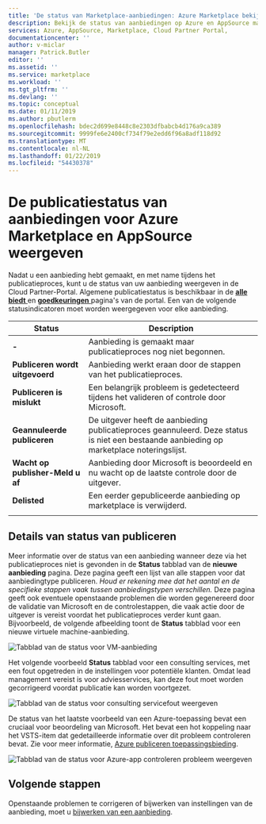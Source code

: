 ```yaml
---
title: 'De status van Marketplace-aanbiedingen: Azure Marketplace bekijken | Microsoft Docs'
description: Bekijk de status van aanbiedingen op Azure en AppSource marktplaatsen, met behulp van de Cloud Partner-Portal
services: Azure, AppSource, Marketplace, Cloud Partner Portal,
documentationcenter: ''
author: v-miclar
manager: Patrick.Butler
editor: ''
ms.assetid: ''
ms.service: marketplace
ms.workload: ''
ms.tgt_pltfrm: ''
ms.devlang: ''
ms.topic: conceptual
ms.date: 01/11/2019
ms.author: pbutlerm
ms.openlocfilehash: bdec2d699e8448c8e2303dfbabcb4d176a9ca389
ms.sourcegitcommit: 9999fe6e2400cf734f79e2edd6f96a8adf118d92
ms.translationtype: MT
ms.contentlocale: nl-NL
ms.lasthandoff: 01/22/2019
ms.locfileid: "54430378"
---
```

# <a name="view-the-publishing-status-of-azure-marketplace-and-appsource-offers"></a>De publicatiestatus van aanbiedingen voor Azure Marketplace en AppSource weergeven

Nadat u een aanbieding hebt gemaakt, en met name tijdens het publicatieproces, kunt u de status van uw aanbieding weergeven in de Cloud Partner-Portal.  Algemene publicatiestatus is beschikbaar in de [ **alle biedt** ](../portal-tour/cpp-all-offers-page.md) en [ **goedkeuringen** ](../portal-tour/cpp-approvals-page.md) pagina's van de portal.  Een van de volgende statusindicatoren moet worden weergegeven voor elke aanbieding.  

|            Status              |   Description                                                           |
|            ------              |   -----------                                                           |
| **-**                          | Aanbieding is gemaakt maar publicatieproces nog niet begonnen.            |
| **Publiceren wordt uitgevoerd**        | Aanbieding werkt eraan door de stappen van het publicatieproces.   |
| **Publiceren is mislukt**             | Een belangrijk probleem is gedetecteerd tijdens het valideren of controle door Microsoft. |
| **Geannuleerde publiceren**           | De uitgever heeft de aanbieding publicatieproces geannuleerd.  Deze status is niet een bestaande aanbieding op marketplace noteringslijst. | 
| **Wacht op publisher-Meld u af** | Aanbieding door Microsoft is beoordeeld en nu wacht op de laatste controle door de uitgever. |
| **Delisted**                   | Een eerder gepubliceerde aanbieding op marketplace is verwijderd.      | 
|  |  |


## <a name="publishing-status-details"></a>Details van status van publiceren 

Meer informatie over de status van een aanbieding wanneer deze via het publicatieproces niet is gevonden in de **Status** tabblad van de **nieuwe aanbieding** pagina.  Deze pagina geeft een lijst van alle stappen voor dat aanbiedingtype publiceren.  *Houd er rekening mee dat het aantal en de specifieke stappen vaak tussen aanbiedingstypen verschillen.*  Deze pagina geeft ook eventuele openstaande problemen die worden gegenereerd door de validatie van Microsoft en de controlestappen, die vaak actie door de uitgever is vereist voordat het publicatieproces verder kunt gaan.  Bijvoorbeeld, de volgende afbeelding toont de **Status** tabblad voor een nieuwe virtuele machine-aanbieding. 

![Tabblad van de status voor VM-aanbieding](./media/vm-offer-pub-steps1.png)

Het volgende voorbeeld **Status** tabblad voor een consulting services, met een fout opgetreden in de instellingen voor potentiële klanten.  Omdat lead management vereist is voor adviesservices, kan deze fout moet worden gecorrigeerd voordat publicatie kan worden voortgezet.

![Tabblad van de status voor consulting servicefout weergeven](./media/consulting-service-error.png)

De status van het laatste voorbeeld van een Azure-toepassing bevat een cruciaal voor beoordeling van Microsoft.  Het bevat een hot koppeling naar het VSTS-item dat gedetailleerde informatie over dit probleem controleren bevat.  Zie voor meer informatie, [Azure publiceren toepassingsbieding](cpp-publish-offer.md).

![Tabblad van de status voor Azure-app controleren probleem weergeven](../azure-applications/media/status-tab-ms-review.png)


## <a name="next-steps"></a>Volgende stappen

Openstaande problemen te corrigeren of bijwerken van instellingen van de aanbieding, moet u [bijwerken van een aanbieding](./cpp-update-offer.md). 

